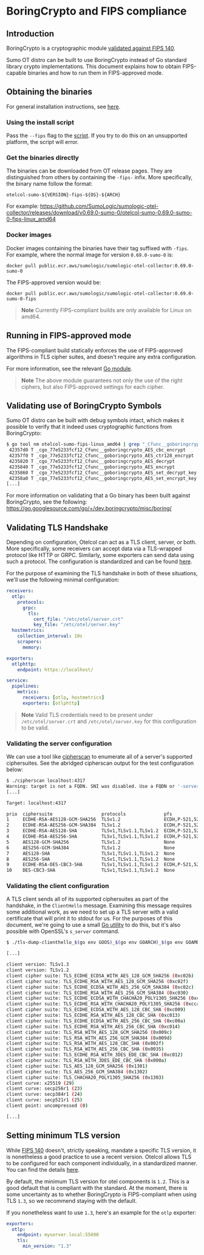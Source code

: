 # BoringCrypto and FIPS compliance

## Introduction

BoringCrypto is a cryptographic module [validated against FIPS 140][boringcrypto_certs].

Sumo OT distro can be built to use BoringCrypto instead of Go standard library crypto implementations.
This document explains how to obtain FIPS-capable binaries and how to run them in FIPS-approved mode.

## Obtaining the binaries

For general installation instructions, see [here](installation.md).

### Using the install script

Pass the `--fips` flag to the [script](./installation.md#installation-using-script). If you try to do this on an unsupported platform,
the script will error.

### Get the binaries directly

The binaries can be downloaded from OT release pages. They are distinguished from others by containing the
`-fips-` infix. More specifically, the binary name follow the format:

```text
otelcol-sumo-${VERSION}-fips-${OS}-${ARCH}
```

For example: <https://github.com/SumoLogic/sumologic-otel-collector/releases/download/v0.69.0-sumo-0/otelcol-sumo-0.69.0-sumo-0-fips-linux_amd64>

### Docker images

Docker images containing the binaries have their tag suffixed with `-fips`. For example, where the normal image for
version `0.69.0-sumo-0` is:

```text
docker pull public.ecr.aws/sumologic/sumologic-otel-collector:0.69.0-sumo-0
```

The FIPS-approved version would be:

```text
docker pull public.ecr.aws/sumologic/sumologic-otel-collector:0.69.0-sumo-0-fips
```

> **Note**
> Currently FIPS-compliant builds are only available for Linux on amd64.

## Running in FIPS-approved mode

The FIPS-compliant build statically enforces the use of FIPS-approved algorithms in TLS cipher suites, and doesn't require any
extra configuration.

For more information, see the relevant [Go module](https://go.googlesource.com/go/+/dev.boringcrypto/src/crypto/tls/fipsonly/fipsonly.go).

> **Note**
> The above module guarantees not only the use of the right ciphers, but also FIPS-approved settings for each cipher.

## Validating use of BoringCrypto Symbols

Sumo OT distro can be built with debug symbols intact, which makes it possible to verify that it indeed
uses cryptographic functions from BoringCrypto:

```bash
$ go tool nm otelcol-sumo-fips-linux_amd64 | grep "_Cfunc__goboringcrypto_"
 42357d0 T _cgo_77e5233fcf12_Cfunc__goboringcrypto_AES_cbc_encrypt
 42357f0 T _cgo_77e5233fcf12_Cfunc__goboringcrypto_AES_ctr128_encrypt
 4235820 T _cgo_77e5233fcf12_Cfunc__goboringcrypto_AES_decrypt
 4235840 T _cgo_77e5233fcf12_Cfunc__goboringcrypto_AES_encrypt
 4235860 T _cgo_77e5233fcf12_Cfunc__goboringcrypto_AES_set_decrypt_key
 42358a0 T _cgo_77e5233fcf12_Cfunc__goboringcrypto_AES_set_encrypt_key
[...]
```

For more information on validating that a Go binary has been built against BoringCrypto, see the
following: <https://go.googlesource.com/go/+/dev.boringcrypto/misc/boring/>

## Validating TLS Handshake

Depending on configuration, Otelcol can act as a TLS client, server, or both. More specifically,
some receivers can accept data via a TLS-wrapped protocol like HTTP or GRPC. Similarly, some
exporters can send data using such a protocol. The configuration is standardized and can be
found [here](https://github.com/open-telemetry/opentelemetry-collector/blob/main/config/configtls/README.md).

For the purpose of examining the TLS handshake in both of these situations, we'll use the following minimal
configuration:

```yaml
receivers:
  otlp:
    protocols:
      grpc:
        tls:
          cert_file: "/etc/otel/server.crt"
          key_file: "/etc/otel/server.key"
  hostmetrics:
    collection_interval: 10s
    scrapers:
      memory:

exporters:
  otlphttp:
    endpoint: https://localhost/

service:
  pipelines:
    metrics:
      receivers: [otlp, hostmetrics]
      exporters: [otlphttp]
```

> **Note**
> Valid TLS credentials need to be present under `/etc/otel/server.crt` and `/etc/otel/server.key` for this configuration to be valid.

### Validating the server configuration

We can use a tool like [cipherscan](https://github.com/mozilla/cipherscan) to enumerate all of a server's
supported ciphersuites. See the abridged cipherscan output for the test configuration below:

```bash
$ ./cipherscan localhost:4317
Warning: target is not a FQDN. SNI was disabled. Use a FQDN or '-servername <fqdn>'
[...]

Target: localhost:4317

prio  ciphersuite                  protocols              pfs                 curves
1     ECDHE-RSA-AES128-GCM-SHA256  TLSv1.2                ECDH,P-521,521bits  prime256v1,secp384r1,secp521r1
2     ECDHE-RSA-AES256-GCM-SHA384  TLSv1.2                ECDH,P-521,521bits  prime256v1,secp384r1,secp521r1
3     ECDHE-RSA-AES128-SHA         TLSv1,TLSv1.1,TLSv1.2  ECDH,P-521,521bits  prime256v1,secp384r1,secp521r1
4     ECDHE-RSA-AES256-SHA         TLSv1,TLSv1.1,TLSv1.2  ECDH,P-521,521bits  prime256v1,secp384r1,secp521r1
5     AES128-GCM-SHA256            TLSv1.2                None                None
6     AES256-GCM-SHA384            TLSv1.2                None                None
7     AES128-SHA                   TLSv1,TLSv1.1,TLSv1.2  None                None
8     AES256-SHA                   TLSv1,TLSv1.1,TLSv1.2  None                None
9     ECDHE-RSA-DES-CBC3-SHA       TLSv1,TLSv1.1,TLSv1.2  ECDH,P-521,521bits  prime256v1,secp384r1,secp521r1
10    DES-CBC3-SHA                 TLSv1,TLSv1.1,TLSv1.2  None                None
```

### Validating the client configuration

A TLS client sends all of its supported ciphersuites as part of the handshake, in the `ClientHello` message.
Examining this message requires some additional work, as we need to set up a TLS server with a valid
certificate that will print it to stdout for us. For the purposes of this document, we're going to use a
small [Go utility](https://github.com/rgl/tls-dump-clienthello) to do this, but it's also possible with
OpenSSL's `s_server` command.

```bash
$ ./tls-dump-clienthello_$(go env GOOS)_$(go env GOARCH)_$(go env GOAMD64)/tls-dump-clienthello

[...]

client version: TLSv1.3
client version: TLSv1.2
client cipher suite: TLS_ECDHE_ECDSA_WITH_AES_128_GCM_SHA256 (0xc02b)
client cipher suite: TLS_ECDHE_RSA_WITH_AES_128_GCM_SHA256 (0xc02f)
client cipher suite: TLS_ECDHE_ECDSA_WITH_AES_256_GCM_SHA384 (0xc02c)
client cipher suite: TLS_ECDHE_RSA_WITH_AES_256_GCM_SHA384 (0xc030)
client cipher suite: TLS_ECDHE_ECDSA_WITH_CHACHA20_POLY1305_SHA256 (0xcca9)
client cipher suite: TLS_ECDHE_RSA_WITH_CHACHA20_POLY1305_SHA256 (0xcca8)
client cipher suite: TLS_ECDHE_ECDSA_WITH_AES_128_CBC_SHA (0xc009)
client cipher suite: TLS_ECDHE_RSA_WITH_AES_128_CBC_SHA (0xc013)
client cipher suite: TLS_ECDHE_ECDSA_WITH_AES_256_CBC_SHA (0xc00a)
client cipher suite: TLS_ECDHE_RSA_WITH_AES_256_CBC_SHA (0xc014)
client cipher suite: TLS_RSA_WITH_AES_128_GCM_SHA256 (0x009c)
client cipher suite: TLS_RSA_WITH_AES_256_GCM_SHA384 (0x009d)
client cipher suite: TLS_RSA_WITH_AES_128_CBC_SHA (0x002f)
client cipher suite: TLS_RSA_WITH_AES_256_CBC_SHA (0x0035)
client cipher suite: TLS_ECDHE_RSA_WITH_3DES_EDE_CBC_SHA (0xc012)
client cipher suite: TLS_RSA_WITH_3DES_EDE_CBC_SHA (0x000a)
client cipher suite: TLS_AES_128_GCM_SHA256 (0x1301)
client cipher suite: TLS_AES_256_GCM_SHA384 (0x1302)
client cipher suite: TLS_CHACHA20_POLY1305_SHA256 (0x1303)
client curve: x25519 (29)
client curve: secp256r1 (23)
client curve: secp384r1 (24)
client curve: secp521r1 (25)
client point: uncompressed (0)

[...]
```

## Setting minimum TLS version

While [FIPS 140][fips] doesn't, strictly speaking, mandate a specific TLS version, it is nonetheless a good practice to use a recent version. Otelcol allows TLS to be configured for each component individually, in a standardized manner. You can find the details [here](https://github.com/open-telemetry/opentelemetry-collector/blob/main/config/configtls/README.md).

By default, the minimum TLS version for otel components is `1.2`. This is a good default that is compliant with the standard. At the moment, there is some uncertainty as to
whether BoringCrypto is FIPS-compliant when using TLS `1.3`, so we recommend staying with the default.

If you nonetheless want to use `1.3`, here's an example for the `otlp` exporter:

```yaml
exporters:
  otlp:
    endpoint: myserver.local:55690
    tls:
      min_version: "1.3"
```

[fips]: https://en.wikipedia.org/wiki/FIPS_140
[boringcrypto_certs]: https://csrc.nist.gov/projects/cryptographic-module-validation-program/validated-modules/search?SearchMode=Basic&ModuleName=boring&CertificateStatus=Active&ValidationYear=0

